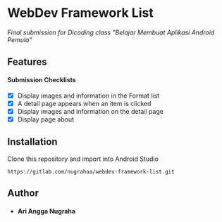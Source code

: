 # WebDev Framework List

*Final submission for Dicoding class "Belajar Membuat Aplikasi Android Pemula"*

## Features
#### Submission Checklists
- [x] Display images and information in the Format list
- [x] A detail page appears when an item is clicked
- [x] Display images and information on the detail page
- [x] Display page about

## Installation
Clone this repository and import into Android Studio
```
https://gitlab.com/nugrahaa/webdev-framework-list.git
```
## Author
* #### Ari Angga Nugraha